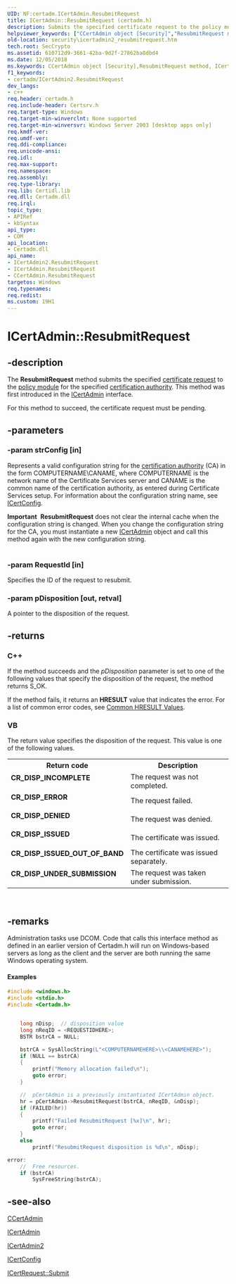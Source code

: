 ```yaml
---
UID: NF:certadm.ICertAdmin.ResubmitRequest
title: ICertAdmin::ResubmitRequest (certadm.h)
description: Submits the specified certificate request to the policy module for the specified certification authority. This method was first introduced in the ICertAdmin interface.helpviewer_keywords: ["CCertAdmin object [Security]","ResubmitRequest method","ICertAdmin interface [Security]","ResubmitRequest method","ICertAdmin.ResubmitRequest","ICertAdmin2 interface [Security]","ResubmitRequest method","ICertAdmin2::ResubmitRequest","ICertAdmin::ResubmitRequest","ResubmitRequest","ResubmitRequest method [Security]","ResubmitRequest method [Security]","CCertAdmin object","ResubmitRequest method [Security]","ICertAdmin interface","ResubmitRequest method [Security]","ICertAdmin2 interface","certadm/ICertAdmin2::ResubmitRequest","certadm/ICertAdmin::ResubmitRequest","security.icertadmin2_resubmitrequest"]
old-location: security\icertadmin2_resubmitrequest.htm
tech.root: SecCrypto
ms.assetid: 610712d9-3661-42ba-9d2f-27862ba8dbd4
ms.date: 12/05/2018
ms.keywords: CCertAdmin object [Security],ResubmitRequest method, ICertAdmin interface [Security],ResubmitRequest method, ICertAdmin.ResubmitRequest, ICertAdmin2 interface [Security],ResubmitRequest method, ICertAdmin2::ResubmitRequest, ICertAdmin::ResubmitRequest, ResubmitRequest, ResubmitRequest method [Security], ResubmitRequest method [Security],CCertAdmin object, ResubmitRequest method [Security],ICertAdmin interface, ResubmitRequest method [Security],ICertAdmin2 interface, certadm/ICertAdmin2::ResubmitRequest, certadm/ICertAdmin::ResubmitRequest, security.icertadmin2_resubmitrequest
f1_keywords:
- certadm/ICertAdmin2.ResubmitRequest
dev_langs:
- c++
req.header: certadm.h
req.include-header: Certsrv.h
req.target-type: Windows
req.target-min-winverclnt: None supported
req.target-min-winversvr: Windows Server 2003 [desktop apps only]
req.kmdf-ver: 
req.umdf-ver: 
req.ddi-compliance: 
req.unicode-ansi: 
req.idl: 
req.max-support: 
req.namespace: 
req.assembly: 
req.type-library: 
req.lib: Certidl.lib
req.dll: Certadm.dll
req.irql: 
topic_type:
- APIRef
- kbSyntax
api_type:
- COM
api_location:
- Certadm.dll
api_name:
- ICertAdmin2.ResubmitRequest
- ICertAdmin.ResubmitRequest
- CCertAdmin.ResubmitRequest
targetos: Windows
req.typenames: 
req.redist: 
ms.custom: 19H1
---
```


# ICertAdmin::ResubmitRequest


## -description


The <b>ResubmitRequest</b> method submits the specified <a href="https://docs.microsoft.com/windows/desktop/SecGloss/c-gly">certificate request</a> to the 
<a href="https://docs.microsoft.com/windows/desktop/SecCrypto/policy-modules">policy module</a> for the specified <a href="https://docs.microsoft.com/windows/desktop/SecGloss/c-gly">certification authority</a>. This method was first introduced in the <a href="https://docs.microsoft.com/windows/desktop/api/certadm/nn-certadm-icertadmin">ICertAdmin</a> interface.

For this method to succeed, the certificate request must be pending.


## -parameters




### -param strConfig [in]

Represents a valid configuration string for the <a href="https://docs.microsoft.com/windows/desktop/SecGloss/c-gly">certification authority</a> (CA) in the form COMPUTERNAME\CANAME, where COMPUTERNAME is the network name of the Certificate Services server and CANAME is the common name of the certification authority, as entered during Certificate Services setup. For information about the configuration string name, see 
<a href="https://docs.microsoft.com/windows/desktop/api/certcli/nn-certcli-icertconfig">ICertConfig</a>.

<div class="alert"><b>Important</b>  <b>ResubmitRequest</b> does not clear the internal cache when the configuration string is changed. When you change the configuration string for the CA, you must instantiate a new <a href="https://docs.microsoft.com/windows/desktop/api/certadm/nn-certadm-icertadmin2">ICertAdmin</a> object and call this method again with the new configuration string.</div>
<div> </div>

### -param RequestId [in]

Specifies the ID of the request to resubmit.


### -param pDisposition [out, retval]

A pointer to the disposition of the request.


## -returns



<h3>C++</h3>
 If the method succeeds and the <i>pDisposition</i> parameter is set to one of the following values that specify the disposition of the request, the method returns S_OK.

If the method fails, it returns an <b>HRESULT</b> value that indicates the error. For a list of common error codes, see <a href="https://docs.microsoft.com/windows/desktop/SecCrypto/common-hresult-values">Common HRESULT Values</a>.

<h3>VB</h3>
 The return value specifies the disposition of the request. This value is one of the following values.

<table>
<tr>
<th>Return code</th>
<th>Description</th>
</tr>
<tr>
<td width="40%">
<dl>
<dt><b>CR_DISP_INCOMPLETE</b></dt>
</dl>
</td>
<td width="60%">
The request was not completed.

</td>
</tr>
<tr>
<td width="40%">
<dl>
<dt><b>CR_DISP_ERROR</b></dt>
</dl>
</td>
<td width="60%">
The request failed.

</td>
</tr>
<tr>
<td width="40%">
<dl>
<dt><b>CR_DISP_DENIED</b></dt>
</dl>
</td>
<td width="60%">
The request was denied.

</td>
</tr>
<tr>
<td width="40%">
<dl>
<dt><b>CR_DISP_ISSUED</b></dt>
</dl>
</td>
<td width="60%">
The certificate was issued.

</td>
</tr>
<tr>
<td width="40%">
<dl>
<dt><b>CR_DISP_ISSUED_OUT_OF_BAND</b></dt>
</dl>
</td>
<td width="60%">
The certificate was issued separately.

</td>
</tr>
<tr>
<td width="40%">
<dl>
<dt><b>CR_DISP_UNDER_SUBMISSION</b></dt>
</dl>
</td>
<td width="60%">
The request was taken under submission.

</td>
</tr>
</table>
 




## -remarks



Administration tasks use DCOM. Code that calls this interface method as defined in an earlier version of Certadm.h will run on Windows-based servers as long as the client and the server are both running the same Windows operating system.


#### Examples


```cpp
#include <windows.h>
#include <stdio.h>
#include <Certadm.h>


    long nDisp;  // disposition value
    long nReqID = <REQUESTIDHERE>;
    BSTR bstrCA = NULL;

    bstrCA = SysAllocString(L"<COMPUTERNAMEHERE>\\<CANAMEHERE>");
    if (NULL == bstrCA)
    {
        printf("Memory allocation failed\n");
        goto error;
    }

    //  pCertAdmin is a previously instantiated ICertAdmin object.
    hr = pCertAdmin->ResubmitRequest(bstrCA, nReqID, &nDisp);
    if (FAILED(hr))
    {
        printf("Failed ResubmitRequest [%x]\n", hr);
        goto error;
    }
    else
        printf("ResubmitRequest disposition is %d\n", nDisp);

error:
    //  Free resources.
    if (bstrCA)
        SysFreeString(bstrCA);

```





## -see-also




<a href="https://docs.microsoft.com/windows/desktop/api/certadm/nn-certadm-icertadmin2">CCertAdmin</a>



<a href="https://docs.microsoft.com/windows/desktop/api/certadm/nn-certadm-icertadmin">ICertAdmin</a>



<a href="https://docs.microsoft.com/windows/desktop/api/certadm/nn-certadm-icertadmin2">ICertAdmin2</a>



<a href="https://docs.microsoft.com/windows/desktop/api/certcli/nn-certcli-icertconfig">ICertConfig</a>



<a href="https://docs.microsoft.com/windows/desktop/api/certcli/nf-certcli-icertrequest-submit">ICertRequest::Submit</a>
 

 


